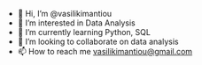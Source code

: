 - 👋 Hi, I’m @vasilikimantiou
- 👀 I’m interested in Data Analysis
- 🌱 I’m currently learning Python, SQL
- 💞️ I’m looking to collaborate on data analysis
- 📫 How to reach me vasilikimantiou@gmail.com

<!---
vasilikimantiou/vasilikimantiou is a ✨ special ✨ repository because its `README.md` (this file) appears on your GitHub profile.
You can click the Preview link to take a look at your changes.
--->
